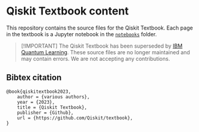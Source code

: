 # Qiskit Textbook content

This repository contains the source files for the Qiskit Textbook. Each page in
the textbook is a Jupyter notebook in the [`notebooks`](./notebooks) folder.

> [!IMPORTANT] The Qiskit Textbook has been superseded by [IBM Quantum
> Learning](https://learning.quantum-computing.ibm.com). These source files are
> no longer maintained and may contain errors. We are not accepting any
> contributions.


## Bibtex citation

```
@book{qiskitextbook2023,   
    author = {various authors},   
    year = {2023},   
    title = {Qiskit Textbook},   
    publisher = {Github},   
    url = {https://github.com/Qiskit/textbook}, 
}
```
